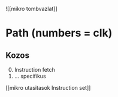 ![[mikro tombvazlat]]

# Path (numbers = clk)
## Kozos
0. Instruction fetch
1. ... specifikus

[[mikro utasitasok Instruction set]]

